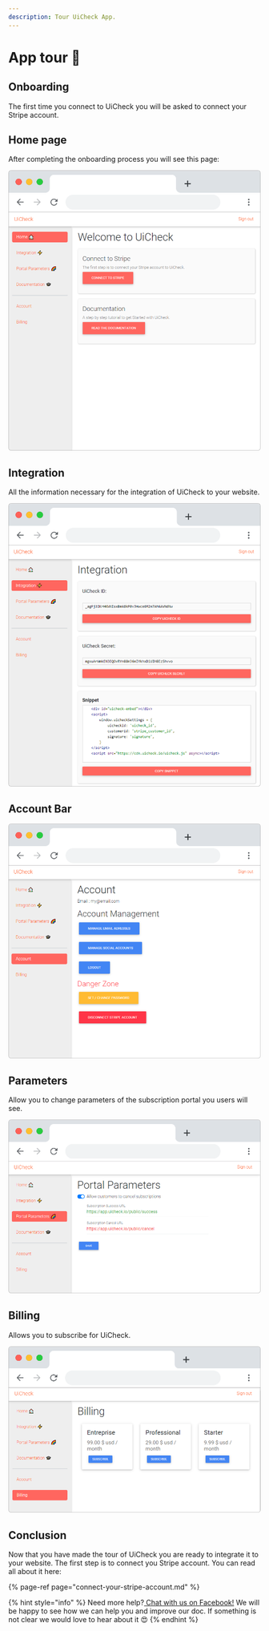 ```yaml
---
description: Tour UiCheck App.
---
```


# App tour 🗽

## Onboarding

The first time you connect to UiCheck you will be asked to connect your Stripe account. 

## Home page

After completing the onboarding process you will see this page:

![](../.gitbook/assets/frame_chrome_mac_light-20.png)

## Integration

All the information necessary for the integration of UiCheck to your website.

![](../.gitbook/assets/frame_chrome_mac_light-25.png)

## Account Bar

![](../.gitbook/assets/frame_chrome_mac_light-26.png)

## Parameters

Allow you to change parameters of the subscription portal you users will see.

![](../.gitbook/assets/frame_chrome_mac_light-27.png)

## Billing

Allows you to subscribe for UiCheck.

![](../.gitbook/assets/frame_chrome_mac_light-28.png)

## Conclusion

Now that you have made the tour of UiCheck you are ready to integrate it to your website. The first step is to connect you Stripe account. You can read all about it here:

{% page-ref page="connect-your-stripe-account.md" %}

{% hint style="info" %}
Need more help?[ Chat with us on Facebook!](https://m.me/UiCheck) We will be happy to see how we can help you and improve our doc. If something is not clear we would love to hear about it 😍
{% endhint %}

